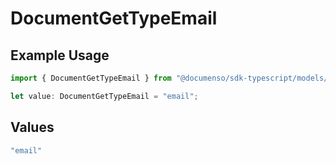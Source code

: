 # DocumentGetTypeEmail

## Example Usage

```typescript
import { DocumentGetTypeEmail } from "@documenso/sdk-typescript/models/operations";

let value: DocumentGetTypeEmail = "email";
```

## Values

```typescript
"email"
```